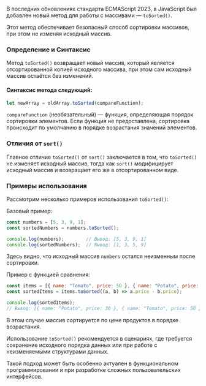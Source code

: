 В последних обновлениях стандарта ECMAScript 2023, в JavaScript был добавлен новый метод для работы с массивами — `toSorted()`. 

Этот метод обеспечивает безопасный способ сортировки массивов, при этом не изменяя исходный массив. 


### Определение и Синтаксис

Метод `toSorted()` возвращает новый массив, который является отсортированной копией исходного массива, при этом сам исходный массив остаётся без изменений.


#### Синтаксис метода следующий:

```javascript
let newArray = oldArray.toSorted(compareFunction);
```

`compareFunction` (необязательный) — функция, определяющая порядок сортировки элементов. Если функция не предоставлена, сортировка происходит по умолчанию в порядке возрастания значений элементов.


### Отличия от `sort()`

Главное отличие `toSorted()` от `sort()` заключается в том, что `toSorted()` не изменяет исходный массив, тогда как `sort()` модифицирует исходный массив и возвращает его же в отсортированном виде.


### Примеры использования

Рассмотрим несколько примеров использования `toSorted()`:

Базовый пример:
```javascript
const numbers = [5, 3, 9, 1];
const sortedNumbers = numbers.toSorted();

console.log(numbers);        // Вывод: [5, 3, 9, 1]
console.log(sortedNumbers);  // Вывод: [1, 3, 5, 9]
```

Здесь видно, что исходный массив `numbers` остался неизменным после сортировки.

Пример с функцией сравнения:
```javascript
const items = [{ name: "Tomato", price: 50 }, { name: "Potato", price: 30 }];
const sortedItems = items.toSorted((a, b) => a.price - b.price);

console.log(sortedItems);
// Вывод: [{ name: "Potato", price: 30 }, { name: "Tomato", price: 50 }]
```

В этом случае массив сортируется по цене продуктов в порядке возрастания.


Использование `toSorted()` рекомендуется в сценариях, где требуется сохранение исходного порядка данных или при работе с неизменяемыми структурами данных. 

Такой подход может быть особенно актуален в функциональном программировании и при разработке сложных пользовательских интерфейсов.